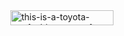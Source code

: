 <div style="display: flex; justify-content: center;">
    <a href="https://imgbb.com/"><img src="https://i.ibb.co/CzdqQFt/this-is-a-toyota-goofyahh-memes-1.gif" alt="this-is-a-toyota-goofyahh-memes-1" border="0" style="max-width: 100%; width: 80%; height: auto;"> </a>
</div>

